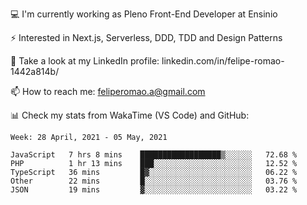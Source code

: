 💻 I'm currently working as Pleno Front-End Developer at Ensinio

⚡ Interested in Next.js, Serverless, DDD, TDD and Design Patterns

👥 Take a look at my LinkedIn profile: linkedin.com/in/felipe-romao-1442a814b/

📫 How to reach me: feliperomao.a@gmail.com

📊 Check my stats from WakaTime (VS Code) and GitHub:

<!--START_SECTION:waka-->
```text
Week: 28 April, 2021 - 05 May, 2021

JavaScript   7 hrs 8 mins    ██████████████████▒░░░░░░   72.68 % 
PHP          1 hr 13 mins    ███░░░░░░░░░░░░░░░░░░░░░░   12.52 % 
TypeScript   36 mins         █▓░░░░░░░░░░░░░░░░░░░░░░░   06.22 % 
Other        22 mins         █░░░░░░░░░░░░░░░░░░░░░░░░   03.76 % 
JSON         19 mins         ▓░░░░░░░░░░░░░░░░░░░░░░░░   03.22 % 
```
<!--END_SECTION:waka-->
